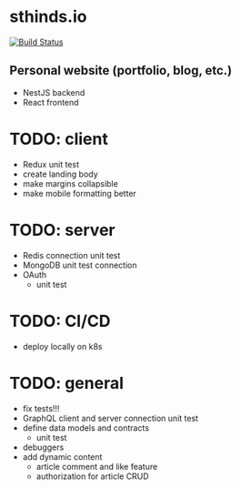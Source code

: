 # sthinds.io

[![Build Status](https://app.travis-ci.com/sth144/sthinds.io.svg?branch=master)](https://app.travis-ci.com/sth144/sthinds.io)

## Personal website (portfolio, blog, etc.)

- NestJS backend
- React frontend

# TODO: client
- Redux unit test
- create landing body
- make margins collapsible
- make mobile formatting better

# TODO: server 
- Redis connection unit test
- MongoDB unit test connection
- OAuth 
  - unit test

# TODO: CI/CD
- deploy locally on k8s

# TODO: general
- fix tests!!!
- GraphQL client and server connection unit test 
- define data models and contracts
  - unit test
- debuggers
- add dynamic content
    - article comment and like feature
    - authorization for article CRUD